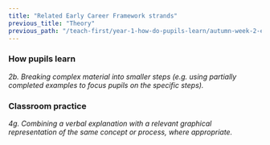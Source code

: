 ```yaml
---
title: "Related Early Career Framework strands"
previous_title: "Theory"
previous_path: "/teach-first/year-1-how-do-pupils-learn/autumn-week-2-ect-theory"
---
```


### How pupils learn

_2b. Breaking complex material into smaller steps (e.g. using partially completed examples to focus pupils on the specific steps)._

### Classroom practice

_4g. Combining a verbal explanation with a relevant graphical representation of the same concept or process, where appropriate._
